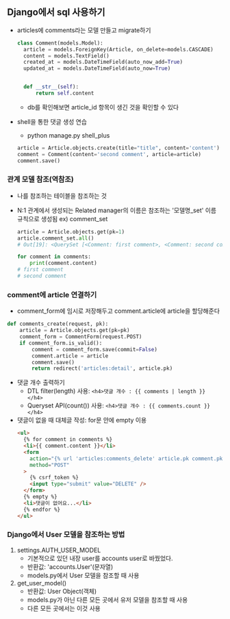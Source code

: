 ## Django에서 sql 사용하기

- articles에 comments라는 모델 만들고 migrate하기

  ```py
  class Comment(models.Model):
    article = models.ForeignKey(Article, on_delete=models.CASCADE)
    content = models.TextField()
    created_at = models.DateTimeField(auto_now_add=True)
    updated_at = models.DateTimeField(auto_now=True)


    def __str__(self):
        return self.content
  ```

  - db를 확인해보면 article_id 항목이 생긴 것을 확인할 수 있다

- shell을 통한 댓글 생성 연습
  - python manage.py shell_plus
  ```py
  article = Article.objects.create(title="title", content='content')
  comment = Comment(content='second comment', article=article)
  comment.save()
  ```

### 관계 모델 참조(역참조)

- 나를 참조하는 테이블을 참조하는 것
- N:1 관계에서 생성되는 Related manager의 이름은 참조하는 '모델명\_set' 이름 규칙으로 생성됨 ex) comment_set

  ```py
  article = Article.objects.get(pk=1)
  article.comment_set.all()
  # Out[19]: <QuerySet [<Comment: first comment>, <Comment: second comment>]>

  for comment in comments:
      print(comment.content)
  # first comment
  # second comment
  ```

### comment에 article 연결하기

- comment_form에 임시로 저장해두고 comment.article에 article을 할당해준다

```py
def comments_create(request, pk):
    article = Article.objects.get(pk=pk)
    comment_form = CommentForm(request.POST)
    if comment_form.is_valid():
        comment = comment_form.save(commit=False)
        comment.article = article
        comment.save()
        return redirect('articles:detail', article.pk)
```

- 댓글 개수 출력하기
  - DTL filter(length) 사용: `<h4>댓글 개수 : {{ comments | length }} </h4>`
  - Queryset API(count()) 사용: `<h4>댓글 개수 : {{ comments.count }} </h4>`
- 댓글이 없을 때 대체글 작성: for문 안에 empty 이용
  ```html
  <ul>
    {% for comment in comments %}
    <li>{{ comment.content }}</li>
    <form
      action="{% url 'articles:comments_delete' article.pk comment.pk %}"
      method="POST"
    >
      {% csrf_token %}
      <input type="submit" value="DELETE" />
    </form>
    {% empty %}
    <li>댓글이 없어요...</li>
    {% endfor %}
  </ul>
  ```

### Django에서 User 모델을 참조하는 방법

1. settings.AUTH_USER_MODEL
   - 기본적으로 있던 내장 user를 accounts user로 바꿨었다.
   - 반환값: 'accounts.User'(문자열)
   - models.py에서 User 모델을 참조할 때 사용
2. get_user_model()
   - 반환값: User Object(객체)
   - models.py가 아닌 다른 모든 곳에서 유저 모델을 참조할 때 사용
   - 다른 모든 곳에서는 이것 사용 
